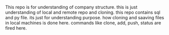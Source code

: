 This repo is for understanding of company structure. 
this is just understanding of local and remote repo and cloning. 
this repo contains sql and py file. its just for understanding purpose. how cloning and saaving files in local machines is done here. commands like clone, add, push, status are fired here. 
